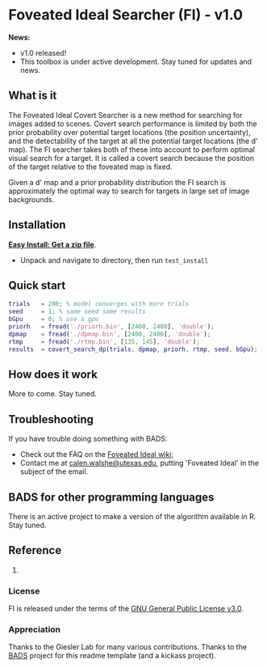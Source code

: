 # Foveated Ideal Searcher (FI) - v1.0

**News:** 
- v1.0 released!
- This toolbox is under active development. Stay tuned for updates and news.

## What is it

The Foveated Ideal Covert Searcher is a new method for searching for images added to scenes. Covert search performance is limited by both the prior probability over potential target locations (the position uncertainty), and the detectability of the target at all the potential target locations (the d' map). The FI searcher takes both of these into account to perform optimal visual search for a target. It is called a covert search because the position of the target relative to the foveated map is fixed.

Given a d' map and a prior probability distribution the FI search is approximately the optimal way to search for targets in large set of image backgrounds.

## Installation

[**Easy Install: Get a zip file**](https://github.com/calenwalshe/FIsearch/blob/main/archive/master.zip).
- Unpack and navigate to directory, then run `test_install`

## Quick start

```Matlab
trials   = 200; % model converges with more trials
seed     = 1; % same seed same results
bGpu     = 0; % use a gpu
priorh   = fread('./priorh.bin', [2400, 2400], 'double');
dpmap    = fread('./dpmap.bin', [2400, 2400], 'double');
rtmp     = fread('./rtmp.bin', [135, 145], 'double');
results  = covert_search_dp(trials, dpmap, priorh, rtmp, seed, bGpu);
```

## How does it work

More to come. Stay tuned.

## Troubleshooting

If you have trouble doing something with BADS:

- Check out the FAQ on the [Foveated Ideal wiki](https://github.com/calenwalshe/FIsearch/wiki);
- Contact me at <calen.walshe@utexas.edu>, putting 'Foveated Ideal' in the subject of the email.

## BADS for other programming languages

There is an active project to make a version of the algorithm available in R. Stay tuned. 

## Reference

1. 

### License

FI is released under the terms of the [GNU General Public License v3.0](https://github.com/calenwalshe/FIsearch/blob/master/LICENSE.txt).

### Appreciation

Thanks to the Giesler Lab for many various contributions.
Thanks to the [BADS](https://github.com/lacerbi/bads) project for this readme template (and a kickass project).

